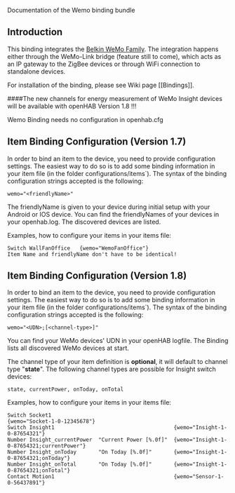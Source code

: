 Documentation of the Wemo binding bundle

## Introduction

This binding integrates the [Belkin WeMo Family](http://www.belkin.com/us/Products/c/home-automation/).
The integration happens either through the WeMo-Link bridge (feature still to come), which acts as an IP gateway to the ZigBee devices or through WiFi connection to standalone devices.

For installation of the binding, please see Wiki page [[Bindings]].

####The new channels for energy measurement of WeMo Insight devices will be available with openHAB Version 1.8 !!!

Wemo Binding needs no configuration in openhab.cfg


## Item Binding Configuration (Version 1.7)

In order to bind an item to the device, you need to provide configuration settings. The easiest way to do so is to add some binding information in your item file (in the folder configurations/items`). The syntax of the binding configuration strings accepted is the following:

    wemo="<friendlyName>"

The friendlyName is given to your device during initial setup with your Android or IOS device.
You can find the friendlyNames of your devices in your openhab.log. The discovered devices are listed.

Examples, how to configure your items in your items file:

    Switch WallFanOffice   {wemo="WemoFanOffice"} 
    Item Name and friendlyName don't have to be identical!


## Item Binding Configuration (Version 1.8)

In order to bind an item to the device, you need to provide configuration settings. The easiest way to do so is to add some binding information in your item file (in the folder configurations/items`). The syntax of the binding configuration strings accepted is the following:

    wemo="<UDN>;[<channel-type>]"


You can find your WeMo devices' UDN in your openHAB logfile. The Binding lists all discovered WeMo devices at start.

The channel type of your item definition is **optional**, it will default to channel type "**state**".
The following channel types are possible for Insight switch devices:

    state, currentPower, onToday, onTotal

Examples, how to configure your items in your items file:

    Switch Socket1                                           {wemo="Socket-1-0-12345678"}
	Switch Insight1                                      {wemo="Insight-1-0-87654321"}
	Number Insight_currentPower  "Current Power [%.0f]"  {wemo="Insight-1-0-87654321;currentPower"}
	Number Insight_onToday       "On Today [%.0f]"       {wemo="Insight-1-0-87654321;onToday"}
	Number Insight_onTotal       "On Today [%.0f]"       {wemo="Insight-1-0-87654321;onTotal"}
	Contact Motion1                                      {wemo="Sensor-1-0-56437891"}

